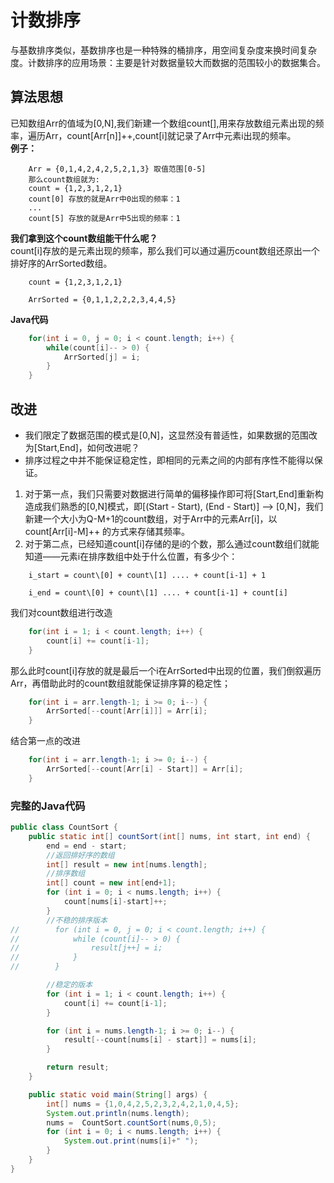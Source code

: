 # 计数排序
与基数排序类似，基数排序也是一种特殊的桶排序，用空间复杂度来换时间复杂度。计数排序的应用场景：主要是针对数据量较大而数据的范围较小的数据集合。
## 算法思想
已知数组Arr的值域为\[0,N],我们新建一个数组count\[],用来存放数组元素出现的频率，遍历Arr，count\[Arr\[n]]++,count\[i]就记录了Arr中元素i出现的频率。  
**例子：** 
```
    Arr = {0,1,4,2,4,2,5,2,1,3} 取值范围[0-5]
    那么count数组就为:
    count = {1,2,3,1,2,1}
    count[0] 存放的就是Arr中0出现的频率：1
    ...
    count[5] 存放的就是Arr中5出现的频率：1
```
**我们拿到这个count数组能干什么呢？**  
count\[i]存放的是元素出现的频率，那么我们可以通过遍历count数组还原出一个排好序的ArrSorted数组。
```
    count = {1,2,3,1,2,1}

    ArrSorted = {0,1,1,2,2,2,3,4,4,5}
```
**Java代码**
```java
    for(int i = 0, j = 0; i < count.length; i++) {
        while(count[i]-- > 0) {
            ArrSorted[j] = i;
        }
    }
```
## 改进
* 我们限定了数据范围的模式是\[0,N]，这显然没有普适性，如果数据的范围改为\[Start,End]，如何改进呢？
* 排序过程之中并不能保证稳定性，即相同的元素之间的内部有序性不能得以保证。  
1. 对于第一点，我们只需要对数据进行简单的偏移操作即可将\[Start,End]重新构造成我们熟悉的\[0,N]模式，即\[(Start - Start), (End - Start)] --> \[0,N]，我们新建一个大小为Q-M+1的count数组，对于Arr中的元素Arr\[i]，以 count\[Arr\[i]-M]++ 的方式来存储其频率。
2. 对于第二点，已经知道count\[i]存储的是i的个数，那么通过count数组们就能知道——元素i在排序数组中处于什么位置，有多少个：
```
    i_start = count\[0] + count\[1] .... + count[i-1] + 1

    i_end = count\[0] + count\[1] .... + count[i-1] + count[i]
```
我们对count数组进行改造
```java
    for(int i = 1; i < count.length; i++) {
        count[i] += count[i-1];
    }
```
那么此时count\[i]存放的就是最后一个i在ArrSorted中出现的位置，我们倒叙遍历Arr，再借助此时的count数组就能保证排序算的稳定性；
```java
    for(int i = arr.length-1; i >= 0; i--) {
        ArrSorted[--count[Arr[i]]] = Arr[i];
    }
```
结合第一点的改进
```java
    for(int i = arr.length-1; i >= 0; i--) {
        ArrSorted[--count[Arr[i] - Start]] = Arr[i];
    }
```
### 完整的Java代码
```java
public class CountSort {
    public static int[] countSort(int[] nums, int start, int end) {
        end = end - start;
        //返回排好序的数组
        int[] result = new int[nums.length];
        //排序数组
        int[] count = new int[end+1];
        for (int i = 0; i < nums.length; i++) {
            count[nums[i]-start]++;
        }
        //不稳的排序版本
//        for (int i = 0, j = 0; i < count.length; i++) {
//            while (count[i]-- > 0) {
//                result[j++] = i;
//            }
//        }

        //稳定的版本
        for (int i = 1; i < count.length; i++) {
            count[i] += count[i-1];
        }

        for (int i = nums.length-1; i >= 0; i--) {
            result[--count[nums[i] - start]] = nums[i];
        }

        return result;
    }

    public static void main(String[] args) {
        int[] nums = {1,0,4,2,5,2,3,2,4,2,1,0,4,5};
        System.out.println(nums.length);
        nums =  CountSort.countSort(nums,0,5);
        for (int i = 0; i < nums.length; i++) {
            System.out.print(nums[i]+" ");
        }
    }
}
```